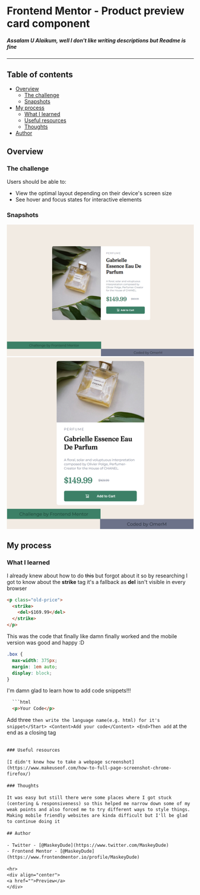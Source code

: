 # Frontend Mentor - Product preview card component

<h5>Assalam U Alaikum, well I don't like writing descriptions but Readme is fine</h5>
<hr>

## Table of contents

- [Overview](#overview)
  - [The challenge](#the-challenge)
  - [Snapshots](#snapshots)
- [My process](#my-process)
  - [What I learned](#what-i-learned)
  - [Useful resources](#useful-resources)
  - [Thoughts](#thoughts)
- [Author](#author)

## Overview

### The challenge

Users should be able to:

- View the optimal layout depending on their device's screen size
- See hover and focus states for interactive elements

### Snapshots

![](img/screenshot-desktop.png)
![](img/screenshot-mobile.png)

## My process

### What I learned

I already knew about how to do <strike><del>this</del></strike> but forgot about it so by researching I got to know about the <strong>strike</strong> tag it's a fallback as <strong>del</strong> isn't visible in every browser

```html
<p class="old-price">
  <strike>
    <del>$169.99</del>
  </strike>
</p>
```

This was the code that finally like damn finally worked and the mobile version was good and happy :D

```css
.box {
  max-width: 375px;
  margin: 1em auto;
  display: block;
}
```

I'm damn glad to learn how to add code snippets!!!

```html
  ```html
  <p>Your Code</p>
  ```
  <Start>Add three ``` then write the language name(e.g. html) for it's snippet</Start>
  <Content>Add your code</Content>
  <End>Then add ``` at the end as a closing tag</End>
```

### Useful resources

[I didn't knew how to take a webpage screenshot](https://www.makeuseof.com/how-to-full-page-screenshot-chrome-firefox/)

### Thoughts

It was easy but still there were some places where I got stuck (centering & responsiveness) so this helped me narrow down some of my weak points and also forced me to try different ways to style things. Making mobile friendly websites are kinda difficult but I'll be glad to continue doing it

## Author

- Twitter - [@MaskeyDude](https://www.twitter.com/MaskeyDude)
- Frontend Mentor - [@MaskeyDude](https://www.frontendmentor.io/profile/MaskeyDude)

<hr>
<div align="center">
<a href="">Preview</a>
</div>
